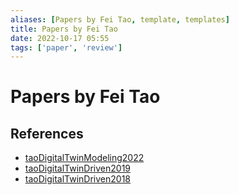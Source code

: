 ```yaml
---
aliases: [Papers by Fei Tao, template, templates]
title: Papers by Fei Tao
date: 2022-10-17 05:55
tags: ['paper', 'review']
---
```


# Papers by Fei Tao

## References

- [taoDigitalTwinModeling2022](../zotero/taoDigitalTwinModeling2022.md)
- [taoDigitalTwinDriven2019](../zotero/taoDigitalTwinDriven2019.md)
- [taoDigitalTwinDriven2018](../zotero/taoDigitalTwinDriven2018.md)
